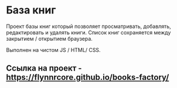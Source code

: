 # База книг
Проект базы книг который позволяет просматривать, добавлять, редактировать и удалять книги. Список книг сохраняется между закрытием / открытием браузера.

Выполнен на чистом JS / HTML/ CSS. 

## Ссылка на проект - https://flynnrcore.github.io/books-factory/
